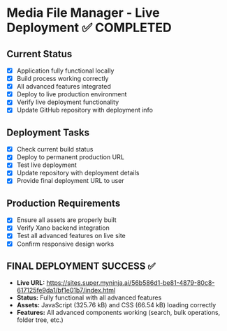 # Media File Manager - Live Deployment ✅ COMPLETED

## Current Status
- [x] Application fully functional locally
- [x] Build process working correctly
- [x] All advanced features integrated
- [x] Deploy to live production environment
- [x] Verify live deployment functionality
- [x] Update GitHub repository with deployment info

## Deployment Tasks
- [x] Check current build status
- [x] Deploy to permanent production URL
- [x] Test live deployment
- [x] Update repository with deployment details
- [x] Provide final deployment URL to user

## Production Requirements
- [x] Ensure all assets are properly built
- [x] Verify Xano backend integration
- [x] Test all advanced features on live site
- [x] Confirm responsive design works

## FINAL DEPLOYMENT SUCCESS ✅
- **Live URL:** https://sites.super.myninja.ai/56b586d1-be81-4879-80c8-617125fe9da1/bf1e01b7/index.html
- **Status:** Fully functional with all advanced features
- **Assets:** JavaScript (325.76 kB) and CSS (66.54 kB) loading correctly
- **Features:** All advanced components working (search, bulk operations, folder tree, etc.)